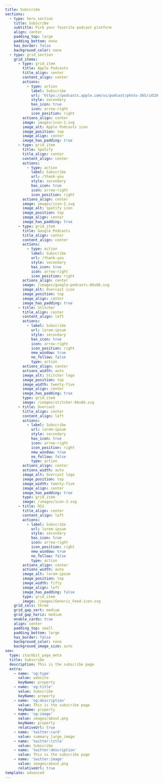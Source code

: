 ```yaml
---
title: Subscribe
sections:
  - type: hero_section
    title: Subscribe
    subtitle: Pick your favorite podcast platform
    align: center
    padding_top: large
    padding_bottom: none
    has_border: false
    background_color: none
  - type: grid_section
    grid_items:
      - type: grid_item
        title: Apple Podcasts
        title_align: center
        content_align: center
        actions:
          - type: action
            label: Subscribe
            url: 'https://podcasts.apple.com/us/podcast/photo-365/id1562363768'
            style: secondary
            has_icon: true
            icon: arrow-right
            icon_position: right
        actions_align: center
        image: images/icon-1.svg
        image_alt: Apple Podcasts icon
        image_position: top
        image_align: center
        image_has_padding: true
      - type: grid_item
        title: Spotify
        title_align: center
        content_align: center
        actions:
          - type: action
            label: Subscribe
            url: /thank-you
            style: secondary
            has_icon: true
            icon: arrow-right
            icon_position: right
        actions_align: center
        image: images/icon-2.svg
        image_alt: Spotify icon
        image_position: top
        image_align: center
        image_has_padding: true
      - type: grid_item
        title: Google Podcasts
        title_align: center
        content_align: center
        actions:
          - type: action
            label: Subscribe
            url: /thank-you
            style: secondary
            has_icon: true
            icon: arrow-right
            icon_position: right
        actions_align: center
        image: /images/google-podcasts-86x86.svg
        image_alt: Overcast icon
        image_position: top
        image_align: center
        image_has_padding: true
      - title: Stitcher
        title_align: center
        content_align: left
        actions:
          - label: Subscribe
            url: lorem-ipsum
            style: secondary
            has_icon: true
            icon: arrow-right
            icon_position: right
            new_window: true
            no_follow: false
            type: action
        actions_align: center
        actions_width: auto
        image_alt: Stitcher logo
        image_position: top
        image_width: twenty-five
        image_align: center
        image_has_padding: true
        type: grid_item
        image: /images/stitcher-86x86.svg
      - title: Overcast
        title_align: center
        content_align: left
        actions:
          - label: Subscribe
            url: lorem-ipsum
            style: secondary
            has_icon: true
            icon: arrow-right
            icon_position: right
            new_window: true
            no_follow: false
            type: action
        actions_align: center
        actions_width: auto
        image_alt: Overcast logo
        image_position: top
        image_width: twenty-five
        image_align: center
        image_has_padding: true
        type: grid_item
        image: /images/icon-3.svg
      - title: RSS
        title_align: center
        content_align: left
        actions:
          - label: Subscribe
            url: lorem-ipsum
            style: secondary
            has_icon: true
            icon: arrow-right
            icon_position: right
            new_window: true
            no_follow: false
            type: action
        actions_align: center
        actions_width: auto
        image_alt: lorem-ipsum
        image_position: top
        image_width: fifty
        image_align: left
        image_has_padding: false
        type: grid_item
        image: /images/Generic_Feed-icon.svg
    grid_cols: three
    grid_gap_vert: medium
    grid_gap_horiz: medium
    enable_cards: true
    align: center
    padding_top: small
    padding_bottom: large
    has_border: false
    background_color: none
    background_image_size: auto
seo:
  type: stackbit_page_meta
  title: Subscribe
  description: This is the subscribe page
  extra:
    - name: 'og:type'
      value: website
      keyName: property
    - name: 'og:title'
      value: Subscribe
      keyName: property
    - name: 'og:description'
      value: This is the subscribe page
      keyName: property
    - name: 'og:image'
      value: images/about.png
      keyName: property
      relativeUrl: true
    - name: 'twitter:card'
      value: summary_large_image
    - name: 'twitter:title'
      value: Subscribe
    - name: 'twitter:description'
      value: This is the subscribe page
    - name: 'twitter:image'
      value: images/about.png
      relativeUrl: true
template: advanced
---
```

